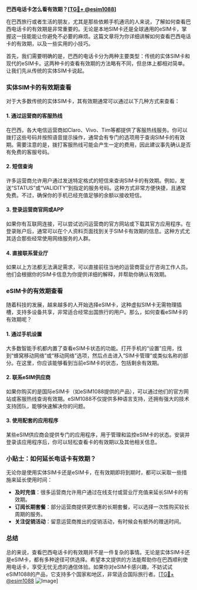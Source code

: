 **巴西电话卡怎么看有效期？[[TG💪+ @esim1088](https://t.me/s/esim1088)]**

在巴西旅行或者生活的朋友，尤其是那些依赖手机通讯的人来说，了解如何查看巴西电话卡的有效期是非常重要的。无论是本地SIM卡还是全球通用的eSIM卡，掌握这一技能能让你避免不必要的麻烦。这篇文章将为你详细讲解如何查看巴西电话卡的有效期，以及一些实用的小技巧。

首先，我们需要明确的是，巴西的电话卡分为两种主要类型：传统的实体SIM卡和现代的eSIM卡。这两种卡的查看有效期的方法略有不同，但总体上都相对简单。让我们先从传统的实体SIM卡说起。

### 实体SIM卡的有效期查看

对于大多数传统的实体SIM卡，其有效期通常可以通过以下几种方式来查看：

#### 1. **通过运营商的客服热线**
   在巴西，各大电信运营商如Claro、Vivo、Tim等都提供了客服热线服务。你可以拨打这些号码并按照语音提示操作，通常会有专门的选项用于查询SIM卡的有效期。需要注意的是，拨打客服热线可能会产生一定的费用，因此建议事先确认是否有免费的客服号码。

#### 2. **短信查询**
   许多运营商允许用户通过发送特定格式的短信来查询SIM卡的有效期。例如，发送“STATUS”或“VALIDITY”到指定的服务号码。这种方式非常方便快捷，且通常免费。不过，确保你的手机已经充值足够的余额以接收短信。

#### 3. **登录运营商官网或APP**
   如果你有互联网连接，可以尝试访问运营商的官方网站或下载其官方应用程序。在登录账户后，通常可以在个人资料页面找到关于SIM卡有效期的信息。这种方式尤其适合那些经常使用网络服务的人群。

#### 4. **直接联系营业厅**
   如果以上方法都无法满足需求，可以直接前往当地的运营商营业厅咨询工作人员。他们会根据你的SIM卡信息为你提供详细的解释，并帮助你确认有效期。

### eSIM卡的有效期查看

随着科技的发展，越来越多的人开始选择eSIM卡，这种虚拟SIM卡无需物理插槽，支持多设备共享，非常适合经常出国旅行的用户。那么，如何查看eSIM卡的有效期呢？

#### 1. **通过手机设置**
   大多数智能手机都内置了查看eSIM卡状态的功能。打开手机的“设置”应用，找到“蜂窝移动网络”或“移动网络”选项，然后点击进入“SIM卡管理”或类似名称的部分。在这里，你应该能够看到当前eSIM卡的状态，包括剩余有效期。

#### 2. **联系eSIM供应商**
   如果你购买的是国际eSIM卡（如eSIM1088提供的产品），可以通过他们的官方网站或客服热线查询有效期。eSIM1088不仅提供多种语言支持，还拥有强大的技术支持团队，能够快速解决你的问题。

#### 3. **使用配套的应用程序**
   某些eSIM供应商会提供专门的应用程序，用于管理和监控eSIM卡的状态。安装并登录该应用程序后，你可以轻松查看卡的有效期以及其他相关信息。

### 小贴士：如何延长电话卡有效期？

无论你是使用实体SIM卡还是eSIM卡，在有效期即将到期时，都可以采取一些措施来延长使用时间：

- **及时充值**：很多运营商允许用户通过在线支付或营业厅充值来延长SIM卡的有效期。
- **订阅长期套餐**：部分运营商提供更优惠的长期套餐，可以选择一次性购买较长周期的服务。
- **关注促销活动**：留意运营商推出的促销活动，有时候会有额外的赠送时间。

### 总结

总的来说，查看巴西电话卡的有效期并不是一件复杂的事情。无论是实体SIM卡还是eSIM卡，都有多种途径可供选择。希望本文提供的方法能帮助你在巴西顺利使用电话卡，享受无忧无虑的通信体验。如果你对eSIM卡感兴趣，不妨试试eSIM1088的产品，它支持多个国家和地区，非常适合国际旅行者。[[TG💪+ @esim1088](https://t.me/s/esim1088) ![Image](https://i.postimg.cc/4NQfJmqS/Snipaste-2025-05-13-00-14-12.png)]
